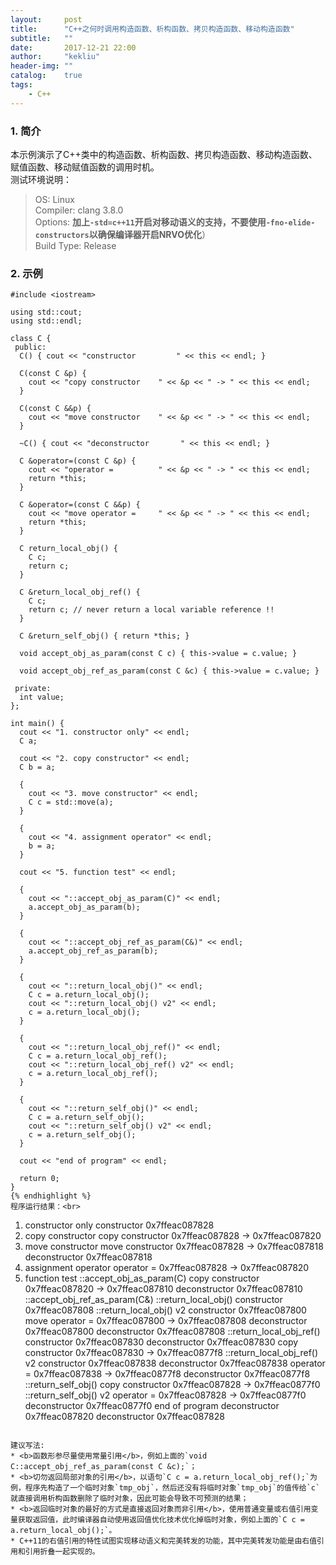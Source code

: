 ```yaml
---
layout:     post
title:      "C++之何时调用构造函数、析构函数、拷贝构造函数、移动构造函数"
subtitle:   ""
date:       2017-12-21 22:00
author:     "kekliu"
header-img: ""
catalog:    true
tags:
    - C++
---
```



### 1. 简介
本示例演示了C++类中的构造函数、析构函数、拷贝构造函数、移动构造函数、赋值函数、移动赋值函数的调用时机。<br>
测试环境说明：
> OS: Linux<br>
> Compiler: clang 3.8.0<br>
> Options: <b>加上`-std=c++11`开启对移动语义的支持，不要使用`-fno-elide-constructors`以确保编译器开启NRVO优化</b>）<br>
> Build Type: Release

### 2. 示例
``` plaintext
#include <iostream>

using std::cout;
using std::endl;

class C {
 public:
  C() { cout << "constructor         " << this << endl; }

  C(const C &p) {
    cout << "copy constructor    " << &p << " -> " << this << endl;
  }

  C(const C &&p) {
    cout << "move constructor    " << &p << " -> " << this << endl;
  }

  ~C() { cout << "deconstructor       " << this << endl; }

  C &operator=(const C &p) {
    cout << "operator =          " << &p << " -> " << this << endl;
    return *this;
  }

  C &operator=(const C &&p) {
    cout << "move operator =     " << &p << " -> " << this << endl;
    return *this;
  }

  C return_local_obj() {
    C c;
    return c;
  }

  C &return_local_obj_ref() {
    C c;
    return c; // never return a local variable reference !!
  }

  C &return_self_obj() { return *this; }

  void accept_obj_as_param(const C c) { this->value = c.value; }

  void accept_obj_ref_as_param(const C &c) { this->value = c.value; }

 private:
  int value;
};

int main() {
  cout << "1. constructor only" << endl;
  C a;

  cout << "2. copy constructor" << endl;
  C b = a;

  {
    cout << "3. move constructor" << endl;
    C c = std::move(a);
  }

  {
    cout << "4. assignment operator" << endl;
    b = a;
  }

  cout << "5. function test" << endl;

  {
    cout << "::accept_obj_as_param(C)" << endl;
    a.accept_obj_as_param(b);
  }

  {
    cout << "::accept_obj_ref_as_param(C&)" << endl;
    a.accept_obj_ref_as_param(b);
  }

  {
    cout << "::return_local_obj()" << endl;
    C c = a.return_local_obj();
    cout << "::return_local_obj() v2" << endl;
    c = a.return_local_obj();
  }

  {
    cout << "::return_local_obj_ref()" << endl;
    C c = a.return_local_obj_ref();
    cout << "::return_local_obj_ref() v2" << endl;
    c = a.return_local_obj_ref();
  }

  {
    cout << "::return_self_obj()" << endl;
    C c = a.return_self_obj();
    cout << "::return_self_obj() v2" << endl;
    c = a.return_self_obj();
  }

  cout << "end of program" << endl;

  return 0;
}
{% endhighlight %}
程序运行结果：<br>
```
1. constructor only
constructor         0x7ffeac087828
2. copy constructor
copy constructor    0x7ffeac087828 -> 0x7ffeac087820
3. move constructor
move constructor    0x7ffeac087828 -> 0x7ffeac087818
deconstructor       0x7ffeac087818
4. assignment operator
operator =          0x7ffeac087828 -> 0x7ffeac087820
5. function test
::accept_obj_as_param(C)
copy constructor    0x7ffeac087820 -> 0x7ffeac087810
deconstructor       0x7ffeac087810
::accept_obj_ref_as_param(C&)
::return_local_obj()
constructor         0x7ffeac087808
::return_local_obj() v2
constructor         0x7ffeac087800
move operator =     0x7ffeac087800 -> 0x7ffeac087808
deconstructor       0x7ffeac087800
deconstructor       0x7ffeac087808
::return_local_obj_ref()
constructor         0x7ffeac087830
deconstructor       0x7ffeac087830
copy constructor    0x7ffeac087830 -> 0x7ffeac0877f8
::return_local_obj_ref() v2
constructor         0x7ffeac087838
deconstructor       0x7ffeac087838
operator =          0x7ffeac087838 -> 0x7ffeac0877f8
deconstructor       0x7ffeac0877f8
::return_self_obj()
copy constructor    0x7ffeac087828 -> 0x7ffeac0877f0
::return_self_obj() v2
operator =          0x7ffeac087828 -> 0x7ffeac0877f0
deconstructor       0x7ffeac0877f0
end of program
deconstructor       0x7ffeac087820
deconstructor       0x7ffeac087828
```

建议写法:
* <b>函数形参尽量使用常量引用</b>，例如上面的`void C::accept_obj_ref_as_param(const C &c);`；
* <b>切勿返回局部对象的引用</b>，以语句`C c = a.return_local_obj_ref();`为例，程序先构造了一个临时对象`tmp_obj`，然后还没有将临时对象`tmp_obj`的值传给`c`就直接调用析构函数删除了临时对象，因此可能会导致不可预测的结果；
* <b>返回临时对象的最好的方式是直接返回对象而非引用</b>，使用普通变量或右值引用变量获取返回值，此时编译器自动使用返回值优化技术优化掉临时对象，例如上面的`C c = a.return_local_obj();`。
* C++11的右值引用的特性试图实现移动语义和完美转发的功能，其中完美转发功能是由右值引用和引用折叠一起实现的。
